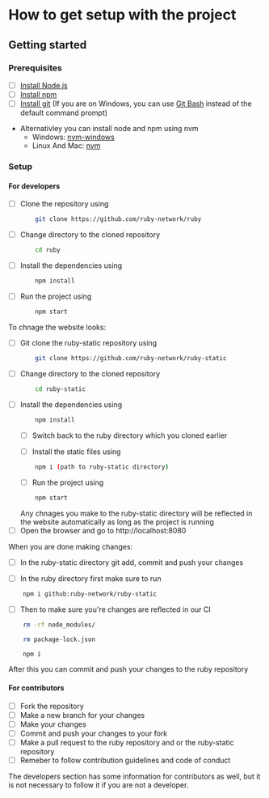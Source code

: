 # How to get setup with the project

## Getting started

### Prerequisites

- [ ] [Install Node.js](https://nodejs.org/en/download/)
- [ ] [Install npm](https://www.npmjs.com/get-npm)
- [ ] [Install git](https://git-scm.com/downloads)
(If you are on Windows, you can use [Git Bash](https://gitforwindows.org/) instead of the default command prompt)
- Alternativley you can install node and npm using nvm
  - Windows: [nvm-windows](https://github.com/coreybutler/nvm-windows)
  - Linux And Mac: [nvm](Ohttps://github.com/nvm-sh/nvm)

### Setup

 #### For developers
- [ ] Clone the repository using
    ```bash
        git clone https://github.com/ruby-network/ruby
    ```
- [ ] Change directory to the cloned repository
    ```bash
        cd ruby
    ```
- [ ] Install the dependencies using
    ```bash
        npm install
    ```
- [ ] Run the project using
    ```bash
        npm start
    ```
To chnage the website looks:
 - [ ] Git clone the ruby-static repository using
    ```bash
        git clone https://github.com/ruby-network/ruby-static
    ```
- [ ] Change directory to the cloned repository
    ```bash
        cd ruby-static
    ```
- [ ] Install the dependencies using
    ```bash
        npm install
    ```
    - [ ] Switch back to the ruby directory which you cloned earlier

    - [ ] Install the static files using
    ```bash
        npm i (path to ruby-static directory)
    ```
    - [ ] Run the project using
    ```bash
        npm start
    ```
    Any chnages you make to the ruby-static directory will be reflected in the website automatically as long as the project is running
- [ ] Open the browser and go to http://localhost:8080

When you are done making changes:

- [ ] In the ruby-static directory git add, commit and push your changes

- [ ] In the ruby directory first make sure to run
```bash
    npm i github:ruby-network/ruby-static
```
- [ ] Then to make sure you're changes are reflected in our CI

```bash
    rm -rf node_modules/
```
```bash
    rm package-lock.json
```
```bash
    npm i
```
After this you can commit and push your changes to the ruby repository

#### For contributors
- [ ] Fork the repository
- [ ] Make a new branch for your changes
- [ ] Make your changes
- [ ] Commit and push your changes to your fork
- [ ] Make a pull request to the ruby repository and or the ruby-static repository
- [ ] Remeber to follow contribution guidelines and code of conduct

The developers section has some information for contributors as well, but it is not necessary to follow it if you are not a developer.

